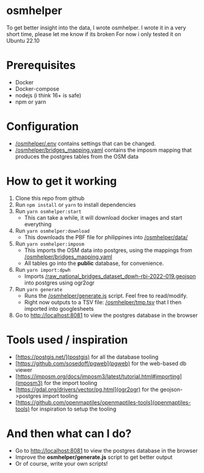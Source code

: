 # osmhelper
To get better insight into the data, I wrote osmhelper.
I wrote it in a very short time, please let me know if its broken
For now i only tested it on Ubuntu 22.10

# Prerequisites
- Docker
- Docker-compose
- nodejs (i think 16+ is safe)
- npm or yarn

# Configuration
- [/osmhelper/.env](osmhelper/.env) contains settings that can be changed.
- [/osmhelper/bridges_mapping.yaml](osmhelper/bridges_mapping.yaml) contains the imposm mapping that produces the postgres tables from the OSM data

# How to get it working
1. Clone this repo from github
2. Run `npm install` or `yarn` to install dependencies
3. Run `yarn osmhelper:start`
   - This can take a while, it will download docker images and start everything
4. Run `yarn osmhelper:download`
   - This downloads the PBF file for philippines into [/osmhelper/data/](osmhelper/data/)
5. Run `yarn osmhelper:imposm`
   - This imports the OSM data into postgres, using the mappings from [/osmhelper/bridges_mapping.yaml](osmhelper/bridges_mapping.yaml)
   - All tables go into the **public** database, for convenience.
6. Run `yarn import:dpwh`
   - Imports [/raw_national_bridges_dataset_dpwh-rbi-2022-019.geojson](raw_national_bridges_dataset_dpwh-rbi-2022-019.geojson) into postgres using ogr2ogr
7. Run `yarn generate`
   - Runs the [/osmhelper/generate.js](osmhelper/generate.js) script. Feel free to read/modify.
   - Right now outputs to a TSV file: [/osmhelper/tmp.tsv](osmhelper/tmp.tsv) that I then imported into googlesheets
8. Go to [http://localhost:8081](http://localhost:8081) to view the postgres database in the browser

# Tools used / inspiration
- [https://postgis.net/](postgis) for all the database tooling
- [https://github.com/sosedoff/pgweb](pgweb) for the web-based db viewer
- [https://imposm.org/docs/imposm3/latest/tutorial.html#importing](imposm3) for the import tooling
- [https://gdal.org/drivers/vector/pg.html](ogr2ogr) for the geojson->postgres import tooling
- [https://github.com/openmaptiles/openmaptiles-tools](openmaptiles-tools) for inspiration to setup the tooling

# And then what can I do?
- Go to [http://localhost:8081](http://localhost:8081) to view the postgres database in the browser 
- Improve the **osmhelper/generate.js** script to get better output
- Or of course, write your own scripts!
